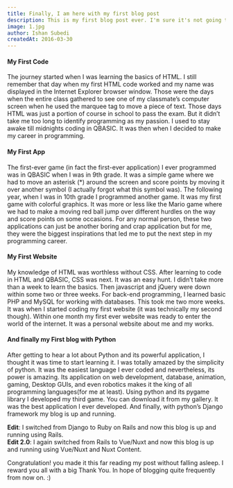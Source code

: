 ```yaml
---
title: Finally, I am here with my first blog post
description: This is my first blog post ever. I'm sure it's not going to professional but does it matter?
image: 1.jpg
author: Ishan Subedi
createdAt: 2016-03-30
---
```


#### My First Code

The journey started when I was learning the basics of HTML. I still remember that day when my first HTML code worked and my name was displayed in the Internet Explorer browser window. Those were the days when the entire class gathered to see one of my classmate’s computer screen when he used the marquee tag to move a piece of text. Those days HTML was just a portion of course in school to pass the exam. But it didn’t take me too long to identify programming as my passion. I used to stay awake till midnights coding in QBASIC. It was then when I decided to make my career in programming.

#### My First App

The first-ever game (in fact the first-ever application) I ever programmed was in QBASIC when I was in 9th grade. It was a simple game where we had to move an asterisk (*) around the screen and score points by moving it over another symbol (I actually forgot what this symbol was). The following year, when I was in 10th grade I programmed another game. It was my first game with colorful graphics. It was more or less like the Mario game where we had to make a moving red ball jump over different hurdles on the way and score points on some occasions. For any normal person, these two applications can just be another boring and crap application but for me, they were the biggest inspirations that led me to put the next step in my programming career.

#### My First Website

My knowledge of HTML was worthless without CSS. After learning to code in HTML and QBASIC, CSS was next. It was an easy hunt. I didn’t take more than a week to learn the basics. Then javascript and jQuery were down within some two or three weeks. For back-end programming, I learned basic PHP and MySQL for working with databases. This took me two more weeks. It was when I started coding my first website (it was technically my second though). Within one month my first ever website was ready to enter the world of the internet. It was a personal website about me and my works.

#### And finally my First blog with Python

After getting to hear a lot about Python and its powerful application, I thought it was time to start learning it. I was totally amazed by the simplicity of python. It was the easiest language I ever coded and nevertheless, its power is amazing. Its application on web development, database, animation, gaming, Desktop GUIs, and even robotics makes it the king of all programming languages(for me at least). Using python and its pygame library I developed my third game. You can download it from my gallery. It was the best application I ever developed. And finally, with python’s Django framework my blog is up and running.

**Edit**: I switched from Django to Ruby on Rails and now this blog is up and running using Rails.  
**Edit 2.0**: I again switched from Rails to Vue/Nuxt and now this blog is up and running using Vue/Nuxt and Nuxt Content.

Congratulation! you made it this far reading my post without falling asleep. I reward you all with a big Thank You. In hope of blogging quite frequently from now on. :)
